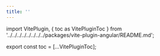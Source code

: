 ```yaml
---
title: ''
---
```


import VitePlugin, { toc as VitePluginToc } from '../../../../../../../../packages/vite-plugin-angular/README.md';

<VitePlugin />

<!-- Solución temporal para generar la tabla de contenidos -->
<!-- Ver https://github.com/facebook/docusaurus/issues/3915#issuecomment-896193142 -->

export const toc = [...VitePluginToc];
